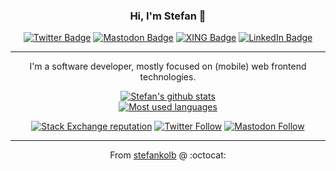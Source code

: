 <div align="center">

  ### Hi, I'm Stefan 👋

  [![Twitter Badge](https://img.shields.io/badge/-Twitter-1ca0f1?style=flat-square&logo=twitter&logoColor=white&link=https://twitter.com/stefan_kolb)](https://twitter.com/stefan_kolb)
  [![Mastodon Badge](https://img.shields.io/badge/-Mastdon-6364ff?style=flat-square&logo=mastodon&logoColor=white&link=https://mastodon.social/@stefankolb)](https://mastodon.social/@stefankolb)
  [![XING Badge](https://img.shields.io/badge/-XING-006567?style=flat-square&logo=xing&link=https://www.xing.com/profile/Stefan_Kolb28)](https://www.xing.com/profile/Stefan_Kolb28)
  [![LinkedIn Badge](https://img.shields.io/badge/-LinkedIn-0073b1?style=flat-square&logo=linkedin&link=https://www.linkedin.com/in/stefankolb/)](https://www.linkedin.com/in/stefankolb/)

  ---

  I'm a software developer, mostly focused on (mobile) web frontend technologies.


  [![Stefan's github stats](https://github-readme-stats.vercel.app/api?username=stefankolb&show_icons=true&theme=gruvbox)](https://github.com/stefankolb)<br />
  [![Most used languages](https://github-readme-stats.vercel.app/api/top-langs/?username=stefankolb&layout=compact&theme=gruvbox)](https://github.com/stefankolb)

  [![Stack Exchange reputation](https://img.shields.io/stackexchange/stackoverflow/r/3917816?label=stackoverflow&logo=stackoverflow&style=plain)](https://stackoverflow.com/users/3917816/stefan)
  [![Twitter Follow](https://img.shields.io/twitter/follow/stefan_kolb?label=twitter&logo=twitter&style=plain)](https://twitter.com/stefan_kolb)
  [![Mastodon Follow](https://img.shields.io/mastodon/follow/000480228?label=mastodon&logo=mastodon&style=plain)](https://twitter.com/stefan_kolb)

  ---

  From [stefankolb](https://github.com/stefankolb) @ :octocat:

</div>

<!--
**stefankolb/stefankolb** is a ✨ _special_ ✨ repository because its `README.md` (this file) appears on your GitHub profile.

Here are some ideas to get you started:

- 🔭 I’m currently working on ...
- 🌱 I’m currently learning ...
- 👯 I’m looking to collaborate on ...
- 🤔 I’m looking for help with ...
- 💬 Ask me about ...
- 📫 How to reach me: ...
- 😄 Pronouns: ...
- ⚡ Fun fact: ...
-->
